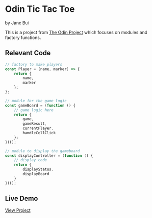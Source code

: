 # Odin Tic Tac Toe
by Jane Bui

This is a project from [The Odin Project](https://www.theodinproject.com/paths/full-stack-javascript/courses/javascript/lessons/tic-tac-toe) which focuses on modules and factory functions.

## Relevant Code

```javascript
// factory to make players
const Player = (name, marker) => {
    return {
        name,
        marker
    };
};
```
```javascript
// module for the game logic
const gameBoard = (function () {
    // game logic here
    return {
        game,
        gameResult,
        currentPlayer,
        handleCellClick
    };
})();
```
```javascript
// module to display the gameboard
const displayController = (function () {
    // display code
    return {
        displayStatus,
        displayBoard
    }
})();
```

## Live Demo
[View Project](https://janebui.github.io/odin-tictactoe/)
